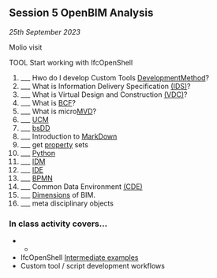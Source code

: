 ## Session 5 OpenBIM Analysis

*25th September 2023*

Molio visit

TOOL Start working with IfcOpenShell

1. ___ Hwo do I develop Custom Tools [DevelopmentMethod](/41934/Concepts/DevelopmentMethod)?
1. ___ What is Information Delivery Specification [(IDS)](/41934/Concepts/IDS)?
1. ___ What is Virtual Design and Construction [(VDC)](/41934/Concepts/VDC)?
1. ___ What is [BCF](/41934/Concepts/BCF)?
1. ___ What is micro[MVD](/41934/Concepts/MVD)?
1. ___ [UCM](/41934/Concepts/UCM)
1. ___ [bsDD](/41934/Concepts/bsDD)
1. ___ Introduction to [MarkDown](/41934/Concepts/MarkDown)
1. ___ get [property](/41934/Concepts/Properties) sets
1. ___ [Python](/41934/Concepts/Python)
1. ___ [IDM](/41934/Concepts/IDM)
1. ___ [IDE](/41934/Concepts/IDE)
1. ___ [BPMN](/41934/Concepts/BPMN)
2. ___ Common Data Environment [(CDE)](/41934/Concepts/CDE)
2. ___ [Dimensions](/41934/Concepts/Dimensions) of BIM.
1. ___ meta disciplinary objects


### In class activity covers...

* * 
* IfcOpenShell [Intermediate examples](/41934/Examples/IfcOpenShell/Intermediate)
* Custom tool / script development workflows
